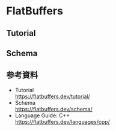 # FlatBuffers

## Tutorial

## Schema

## 参考資料
* Tutorial  
https://flatbuffers.dev/tutorial/
* Schema  
https://flatbuffers.dev/schema/
* Language Guide: C++  
https://flatbuffers.dev/languages/cpp/
